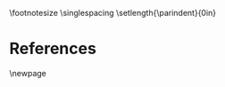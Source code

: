 \footnotesize
\singlespacing
\setlength{\parindent}{0in}

<!-- 
Do not edit this page.

References are automatically generated from the BibTex file (References.bib)

...which you should create using your reference manager.
-->

# References
\newpage


